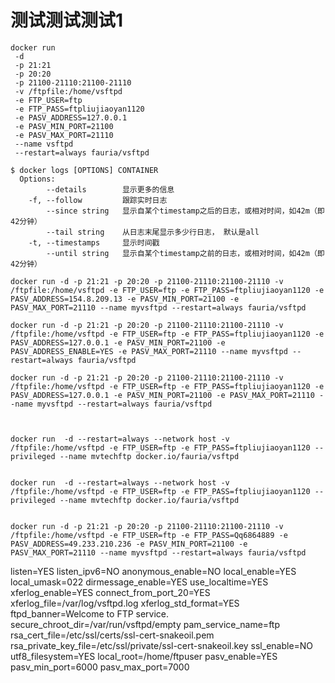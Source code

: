 
# 测试测试测试1

```
docker run 
 -d
 -p 21:21 
 -p 20:20 
 -p 21100-21110:21100-21110 
 -v /ftpfile:/home/vsftpd 
 -e FTP_USER=ftp 
 -e FTP_PASS=ftpliujiaoyan1120 
 -e PASV_ADDRESS=127.0.0.1 
 -e PASV_MIN_PORT=21100 
 -e PASV_MAX_PORT=21110 
 --name vsftpd 
 --restart=always fauria/vsftpd
```

```
$ docker logs [OPTIONS] CONTAINER
  Options:
        --details        显示更多的信息
    -f, --follow         跟踪实时日志
        --since string   显示自某个timestamp之后的日志，或相对时间，如42m（即42分钟）
        --tail string    从日志末尾显示多少行日志， 默认是all
    -t, --timestamps     显示时间戳
        --until string   显示自某个timestamp之前的日志，或相对时间，如42m（即42分钟）
```

```
docker run -d -p 21:21 -p 20:20 -p 21100-21110:21100-21110 -v /ftpfile:/home/vsftpd -e FTP_USER=ftp -e FTP_PASS=ftpliujiaoyan1120 -e PASV_ADDRESS=154.8.209.13 -e PASV_MIN_PORT=21100 -e PASV_MAX_PORT=21110 --name myvsftpd --restart=always fauria/vsftpd

docker run -d -p 21:21 -p 20:20 -p 21100-21110:21100-21110 -v /ftpfile:/home/vsftpd -e FTP_USER=ftp -e FTP_PASS=ftpliujiaoyan1120 -e PASV_ADDRESS=127.0.0.1 -e PASV_MIN_PORT=21100 -e PASV_ADDRESS_ENABLE=YES -e PASV_MAX_PORT=21110 --name myvsftpd --restart=always fauria/vsftpd

docker run -d -p 21:21 -p 20:20 -p 21100-21110:21100-21110 -v /ftpfile:/home/vsftpd -e FTP_USER=ftp -e FTP_PASS=ftpliujiaoyan1120 -e PASV_ADDRESS=127.0.0.1 -e PASV_MIN_PORT=21100 -e PASV_MAX_PORT=21110 --name myvsftpd --restart=always fauria/vsftpd



docker run  -d --restart=always --network host -v /ftpfile:/home/vsftpd -e FTP_USER=ftp -e FTP_PASS=ftpliujiaoyan1120 --privileged --name mvtechftp docker.io/fauria/vsftpd


docker run  -d --restart=always --network host -v /ftpfile:/home/vsftpd -e FTP_USER=ftp -e FTP_PASS=ftpliujiaoyan1120 --privileged --name mvtechftp docker.io/fauria/vsftpd


docker run -d -p 21:21 -p 20:20 -p 21100-21110:21100-21110 -v /ftpfile:/home/vsftpd -e FTP_USER=ftp -e FTP_PASS=Qq6864889 -e PASV_ADDRESS=49.233.210.236 -e PASV_MIN_PORT=21100 -e PASV_MAX_PORT=21110 --name myvsftpd --restart=always fauria/vsftpd

```



listen=YES
listen_ipv6=NO
anonymous_enable=NO
local_enable=YES
local_umask=022
dirmessage_enable=YES
use_localtime=YES
xferlog_enable=YES
connect_from_port_20=YES
xferlog_file=/var/log/vsftpd.log
xferlog_std_format=YES
ftpd_banner=Welcome to FTP service.
secure_chroot_dir=/var/run/vsftpd/empty
pam_service_name=ftp
rsa_cert_file=/etc/ssl/certs/ssl-cert-snakeoil.pem
rsa_private_key_file=/etc/ssl/private/ssl-cert-snakeoil.key
ssl_enable=NO
utf8_filesystem=YES
local_root=/home/ftpuser
pasv_enable=YES
pasv_min_port=6000
pasv_max_port=7000
